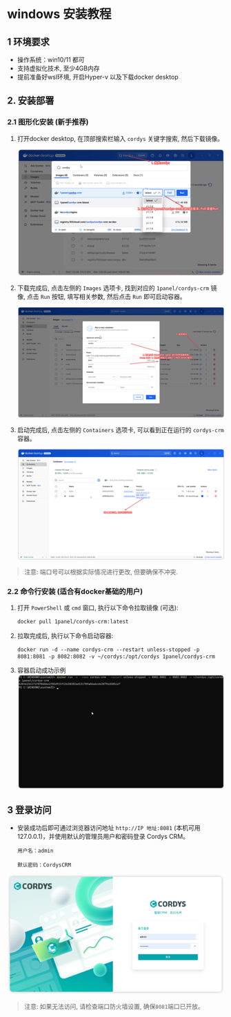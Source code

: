 # windows 安装教程

## 1 环境要求

 * 操作系统：win10/11 都可
 * 支持虚拟化技术, 至少4GB内存
 * 提前准备好wsl环境, 开启Hyper-v 以及下载docker desktop

## 2. 安装部署
### 2.1 图形化安装 (新手推荐)
1. 打开docker desktop, 在顶部搜索栏输入 `cordys` 关键字搜索, 然后下载镜像。

    ![下载镜像](../img/installation/win_install.png)

2. 下载完成后, 点击左侧的 `Images` 选项卡, 找到对应的 `1panel/cordys-crm` 镜像, 点击 `Run` 按钮, 填写相关参数, 然后点击 `Run` 即可启动容器。

    ![运行镜像](../img/installation/win_run.png)
3. 启动完成后, 点击左侧的 `Containers` 选项卡, 可以看到正在运行的 `cordys-crm` 容器。

    ![容器运行中](../img/installation/win_click_success.png)

> 注意: 端口号可以根据实际情况进行更改, 但要确保不冲突.

### 2.2 命令行安装 (适合有docker基础的用户)
1. 打开 `PowerShell` 或 `cmd` 窗口, 执行以下命令拉取镜像 (可选):
    ```bash
    docker pull 1panel/cordys-crm:latest
    ```
2. 拉取完成后, 执行以下命令启动容器:
    ```
    docker run -d --name cordys-crm --restart unless-stopped -p 8081:8081 -p 8082:8082 -v ~/cordys:/opt/cordys 1panel/cordys-crm
    ```
   
3. 容器启动成功示例
    ![容器启动成功](../img/installation/win_cmd_success.png)
   
## 3 登录访问

* 安装成功后即可通过浏览器访问地址 `http://IP 地址:8081` (本机可用 127.0.0.1)，并使用默认的管理员用户和密码登录 Cordys CRM。

    ```
    用户名：admin

    默认密码：CordysCRM
    ```
![访问 Cordys CRM](../img/installation/login.png)

> 注意: 如果无法访问, 请检查端口防火墙设置, 确保`8081`端口已开放。